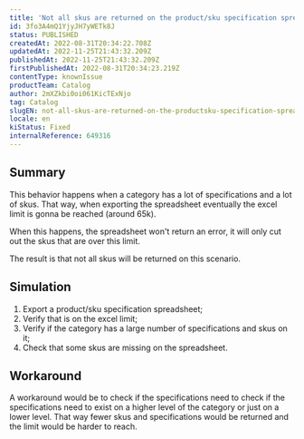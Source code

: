 ```yaml
---
title: 'Not all skus are returned on the product/sku specification spreadsheet'
id: 3fo3A4mQ1YjyJH7yWETk8J
status: PUBLISHED
createdAt: 2022-08-31T20:34:22.708Z
updatedAt: 2022-11-25T21:43:32.209Z
publishedAt: 2022-11-25T21:43:32.209Z
firstPublishedAt: 2022-08-31T20:34:23.219Z
contentType: knownIssue
productTeam: Catalog
author: 2mXZkbi0oi061KicTExNjo
tag: Catalog
slugEN: not-all-skus-are-returned-on-the-productsku-specification-spreadsheet
locale: en
kiStatus: Fixed
internalReference: 649316
---
```


## Summary


This behavior happens when a category has a lot of specifications and a lot of skus. That way, when exporting the spreadsheet eventually the excel limit is gonna be reached (around 65k).

When this happens, the spreadsheet won't return an error, it will only cut out the skus that are over this limit.

The result is that not all skus will be returned on this scenario.



## Simulation



1. Export a product/sku specification spreadsheet;
2. Verify that is on the excel limit;
3. Verify if the category has a large number of specifications and skus on it;
4. Check that some skus are missing on the spreadsheet.



## Workaround



A workaround would be to check if the specifications need to check if the specifications need to exist on a higher level of the category or just on a lower level. That way fewer skus and specifications would be returned and the limit would be harder to reach.

